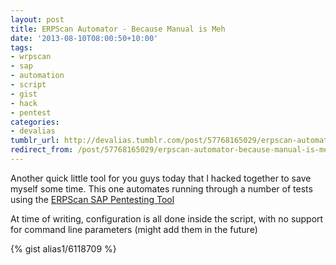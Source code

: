 ```yaml
---
layout: post
title: ERPScan Automator - Because Manual is Meh
date: '2013-08-10T08:00:50+10:00'
tags:
- wrpscan
- sap
- automation
- script
- gist
- hack
- pentest
categories:
- devalias
tumblr_url: http://devalias.tumblr.com/post/57768165029/erpscan-automator-because-manual-is-meh
redirect_from: /post/57768165029/erpscan-automator-because-manual-is-meh
---
```

Another quick little tool for you guys today that I hacked together to save myself some time. This one automates running through a number of tests using the [ERPScan SAP Pentesting Tool](https://erpscan.com/research/free-pentesting-tools-for-sap-and-oracle/)

At time of writing, configuration is all done inside the script, with no support for command line parameters (might add them in the future)

{% gist alias1/6118709 %}
